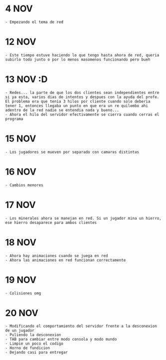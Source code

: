# 4 NOV
    - Empezando el tema de red

# 12 NOV
    - Este tiempo estuve haciendo lo que tengo hasta ahora de red, queria subirlo todo junto o por lo menos masomenos funcionando pero bueh

# 13 NOV :D
    - Redes... la parte de que los dos clientes sean independientes entre si ya esta, varios dias de intentos y despues con la ayuda del profe. El problema era que tenia 3 hilos por cliente cuando solo deberia tener 1, entonces llegaba un punto en que era un re quilombo ahi adentro de la red nadie se entendia nada y bueno...
    - Ahora el hilo del servidor efectivamente se cierra cuando cerras el programa 

# 15 NOV
    - Los jugadores se mueven por separado con camaras distintas


# 16 NOV
    - Cambios menores

# 17 NOV
    - Los minerales ahora se manejan en red. Si un jugador mina un hierro, ese hierro desaparece para ambos clientes

# 18 NOV
    - Ahora hay animaciones cuando se juega en red
    - Ahora las animaciones en red funcionan correctamente

# 19 NOV
    - Colisiones omg

# 20 NOV
    - Modificando el comportamiento del servidor frente a la desconexion de un jugador
    - Puliendo la desconexion
    - TAB para cambiar entre modo consola y modo mundo
    - Limpie un poco el codigo
    - Horno de fundicion
    - Dejando casi para entregar